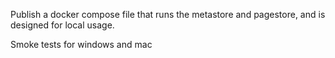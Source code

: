 Publish a docker compose file that runs the metastore and pagestore, and is designed for local usage.

Smoke tests for windows and mac
